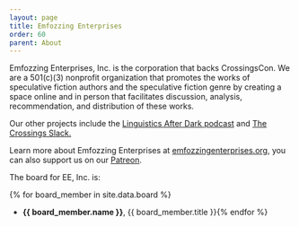 ```yaml
---
layout: page
title: Emfozzing Enterprises
order: 60
parent: About
---
```


Emfozzing Enterprises, Inc. is the corporation that backs CrossingsCon. We are a 501(c)(3) nonprofit organization that promotes the works of speculative fiction authors and the speculative fiction genre by creating a space online and in person that facilitates discussion, analysis, recommendation, and distribution of these works.

Our other projects include the [Linguistics After Dark podcast](https://linguisticsafterdark.com/) and [The Crossings Slack.](http://slackin.emfozzingenterprises.org/)

Learn more about Emfozzing Enterprises at [emfozzingenterprises.org](https://emfozzingenterprises.org), you can also support us on our [Patreon](https://patreon.com/emfozzing).

The board for EE, Inc. is:

{% for board_member in site.data.board %}
- **{{ board_member.name }}**, {{ board_member.title }}{% endfor %}
